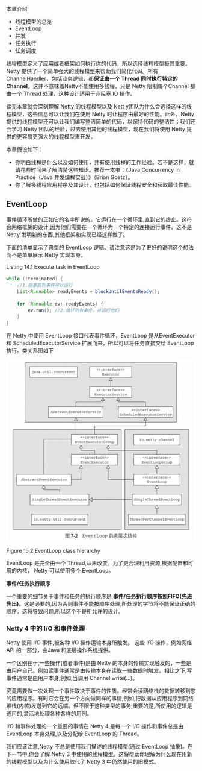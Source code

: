 本章介绍

- 线程模型的总览
- EventLoop
- 并发
- 任务执行
- 任务调度

线程模型定义了应用或者框架如何执行你的代码，所以选择线程模型极其重要。Netty 提供了一个简单强大的线程模型来帮助我们简化代码。所有 ChannelHandler，包括业务逻辑，都**保证由一个 Thread 同时执行特定的 Channel**。这并不意味着Netty不能使用多线程，只是 Netty 限制每个Channel 都由一个 Thread 处理，这种设计适用于非阻塞 IO 操作。

读完本章就会深刻理解 Netty 的线程模型以及 Nett y团队为什么会选择这样的线程模型，这些信息可以让我们在使用 Netty 时让程序由最好的性能。此外，Netty 提供的线程模型还可以让我们编写整洁简单的代码，以保持代码的整洁性；我们还会学习 Netty 团队的经验，过去使用其他的线程模型，现在我们将使用 Netty 提供的更容易更强大的线程模型来开发。

本章假设如下：

- 你明白线程是什么以及如何使用，并有使用线程的工作经验。若不是这样，就请花些时间来了解清楚这些知识。推荐一本书：《Java Concurrency in Practice（Java 并发编程实战）》（Brian Goetz）。
- 你了解多线程应用程序及其设计，也包括如何保证线程安全和获取最佳性能。



## EventLoop

事件循环所做的正如它的名字所说的。它运行在一个循环里,直到它的终止。这符合网络框架的设计,因为他们需要在一个循环为一个特定的连接运行事件。这不是 Netty 发明新的东西;其他框架和实现已经这样做了。

下面的清单显示了典型的 EventLoop 逻辑。请注意这是为了更好的说明这个想法而不是单单展示 Netty 实现本身。

Listing 14.1 Execute task in EventLoop

```java
while (!terminated) {
    //1.阻塞直到事件可以运行
    List<Runnable> readyEvents = blockUntilEventsReady(); 
  
    for (Runnable ev: readyEvents) {
        ev.run(); //2.循环所有事件，并运行他们
    }
}
```

在 Netty 中使用 EventLoop 接口代表事件循环，EventLoop 是从EventExecutor 和 ScheduledExecutorService 扩展而来，所以可以将任务直接交给 EventLoop 执行。类关系图如下

![Figure_15.2](./eventLoop/Figure_15.2.png)

Figure 15.2 EventLoop class hierarchy

EventLoop 是完全由一个 Thread,从未改变。为了更合理利用资源,根据配置和可用的内核， Netty 可以使用多个 EventLoop。

**事件/任务执行顺序**

一个重要的细节关于事件和任务的执行顺序是,**事件/任务执行顺序按照FIFO(先进先出)**。这是必要的,因为否则事件不能按顺序处理,所处理的字节将不能保证正确的顺序。这将导致问题,所以这个不是所允许的设计。



### Netty 4 中的 I/O 和事件处理

Netty 使用 I/O 事件,被各种 I/O 操作运输本身所触发。 这些 I/O 操作，例如网络 API 的一部分，由Java 和底层操作系统提供。

一个区别在于,一些操作(或者事件)是由 Netty 的本身的传输实现触发的，一些是由用户自己。例如读事件通常是由传输本身在读取一些数据时触发。相比之下,写事件通常是由用户本身,例如,当调用 Channel.write(…)。

究竟需要做一次处理一个事件取决于事件的性质。经常会读网络栈的数据转移到您的应用程序。有时它会在另一个方向做同样的事情,例如,把数据从应用程序到网络堆栈(内核)发送到它的远端。但不限于这种类型的事务;重要的是,所使用的逻辑是通用的,灵活地处理各种各样的用例。

I/O 和事件处理的一个重要的事情在 Netty 4,是每一个 I/O 操作和事件总是由 EventLoop 本身处理,以及分配给 EventLoop 的 Thread。

我们应该注意,Netty 不总是使用我们描述的线程模型(通过 EventLoop 抽象)。在下一节中,你会了解 Netty 3 中使用的线程模型。这将帮助你理解为什么现在用新的线程模型以及为什么使用取代了 Netty 3 中仍然使用的旧模式。